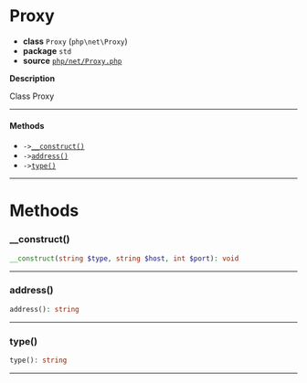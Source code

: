 # Proxy

- **class** `Proxy` (`php\net\Proxy`)
- **package** `std`
- **source** [`php/net/Proxy.php`](./src/main/resources/JPHP-INF/sdk/php/net/Proxy.php)

**Description**

Class Proxy

---

#### Methods

- `->`[`__construct()`](#method-__construct)
- `->`[`address()`](#method-address)
- `->`[`type()`](#method-type)

---
# Methods

<a name="method-__construct"></a>

### __construct()
```php
__construct(string $type, string $host, int $port): void
```

---

<a name="method-address"></a>

### address()
```php
address(): string
```

---

<a name="method-type"></a>

### type()
```php
type(): string
```

---
